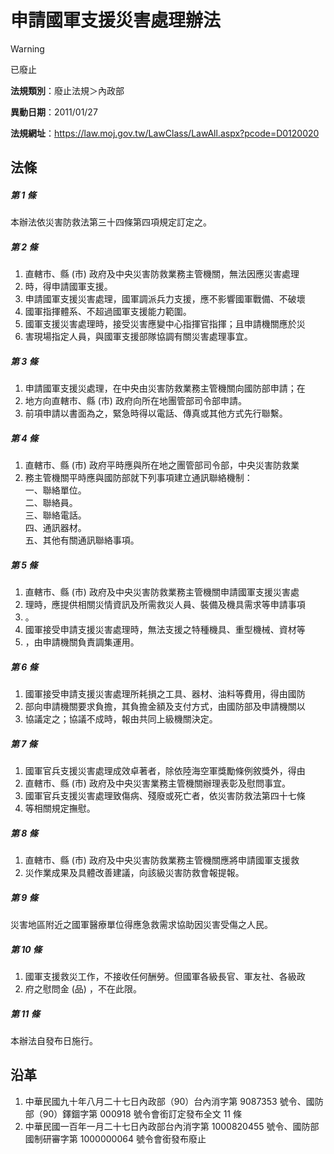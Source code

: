 # 申請國軍支援災害處理辦法
> [!WARNING]
> 已廢止

**法規類別**：廢止法規＞內政部

**異動日期**：2011/01/27  

**法規網址**：https://law.moj.gov.tw/LawClass/LawAll.aspx?pcode=D0120020



## 法條
##### 第 1 條
本辦法依災害防救法第三十四條第四項規定訂定之。

##### 第 2 條
1. 直轄市、縣 (市) 政府及中央災害防救業務主管機關，無法因應災害處理
1. 時，得申請國軍支援。
1. 申請國軍支援災害處理，國軍調派兵力支援，應不影響國軍戰備、不破壞
1. 國軍指揮體系、不超過國軍支援能力範圍。
1. 國軍支援災害處理時，接受災害應變中心指揮官指揮；且申請機關應於災
1. 害現場指定人員，與國軍支援部隊協調有關災害處理事宜。

##### 第 3 條
1. 申請國軍支援災處理，在中央由災害防救業務主管機關向國防部申請；在
1. 地方向直轄市、縣 (市) 政府向所在地團管部司令部申請。
1. 前項申請以書面為之，緊急時得以電話、傳真或其他方式先行聯繫。

##### 第 4 條
1. 直轄市、縣 (市) 政府平時應與所在地之團管部司令部，中央災害防救業
1. 務主管機關平時應與國防部就下列事項建立通訊聯絡機制：  
一、聯絡單位。  
二、聯絡員。  
三、聯絡電話。  
四、通訊器材。  
五、其他有關通訊聯絡事項。

##### 第 5 條
1. 直轄市、縣 (市) 政府及中央災害防救業務主管機關申請國軍支援災害處
1. 理時，應提供相關災情資訊及所需救災人員、裝備及機具需求等申請事項
1. 。
1. 國軍接受申請支援災害處理時，無法支援之特種機具、重型機械、資材等
1. ，由申請機關負責調集運用。

##### 第 6 條
1. 國軍接受申請支援災害處理所耗損之工具、器材、油料等費用，得由國防
1. 部向申請機關要求負擔，其負擔金額及支付方式，由國防部及申請機關以
1. 協議定之；協議不成時，報由共同上級機關決定。

##### 第 7 條
1. 國軍官兵支援災害處理成效卓著者，除依陸海空軍獎勵條例敘獎外，得由
1. 直轄市、縣 (市) 政府及中央災害業務主管機關辦理表彰及慰問事宜。
1. 國軍官兵支援災害處理致傷病、殘廢或死亡者，依災害防救法第四十七條
1. 等相關規定撫慰。

##### 第 8 條
1. 直轄市、縣 (市) 政府及中央災害防救業務主管機關應將申請國軍支援救
1. 災作業成果及具體改善建議，向該級災害防救會報提報。

##### 第 9 條
災害地區附近之國軍醫療單位得應急救需求協助因災害受傷之人民。

##### 第 10 條
1. 國軍支援救災工作，不接收任何酬勞。但國軍各級長官、軍友社、各級政
1. 府之慰問金 (品) ，不在此限。

##### 第 11 條
本辦法自發布日施行。

## 沿革
1. 中華民國九十年八月二十七日內政部（90）台內消字第 9087353  號令、國防部（90）鐸錮字第 000918 號令會銜訂定發布全文 11 條
1. 中華民國一百年一月二十七日內政部台內消字第 1000820455 號令、國防部國制研審字第 1000000064 號令會銜發布廢止
